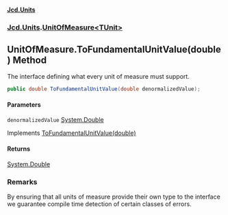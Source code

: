 #### [Jcd.Units](index.md 'index')
### [Jcd.Units](Jcd.Units.md 'Jcd.Units').[UnitOfMeasure&lt;TUnit&gt;](UnitOfMeasure_TUnit_.md 'Jcd.Units.UnitOfMeasure<TUnit>')

## UnitOfMeasure<TUnit>.ToFundamentalUnitValue(double) Method

The interface defining what every unit of measure must support.

```csharp
public double ToFundamentalUnitValue(double denormalizedValue);
```
#### Parameters

<a name='Jcd.Units.UnitOfMeasure_TUnit_.ToFundamentalUnitValue(double).denormalizedValue'></a>

`denormalizedValue` [System.Double](https://docs.microsoft.com/en-us/dotnet/api/System.Double 'System.Double')

Implements [ToFundamentalUnitValue(double)](IUnitOfMeasure_TUnit_.ToFundamentalUnitValue.9rxgmUYTNn0R4fvkmnqVIA.md 'Jcd.Units.IUnitOfMeasure<TUnit>.ToFundamentalUnitValue(double)')

#### Returns
[System.Double](https://docs.microsoft.com/en-us/dotnet/api/System.Double 'System.Double')

### Remarks
By ensuring that all units of measure provide their own type to the interface
we guarantee compile time detection of certain classes of errors.